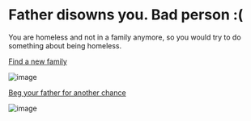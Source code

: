 # Father disowns you. Bad person :(
You are homeless and not in a family anymore, so you would try to do something about being homeless.

[Find a new family](../school/new-family.md)

![image](https://github.com/keithh9704/sep10-cyoa-stuck-in-a-video-game/assets/146886714/c7e97e40-bd59-47a3-8cc9-7e1a949b2fb4)


[Beg your father for another chance](../school/another-chance.md)

![image](https://cdn.memes.com/up/62215791592838944/i/1604207580326.jpg)
